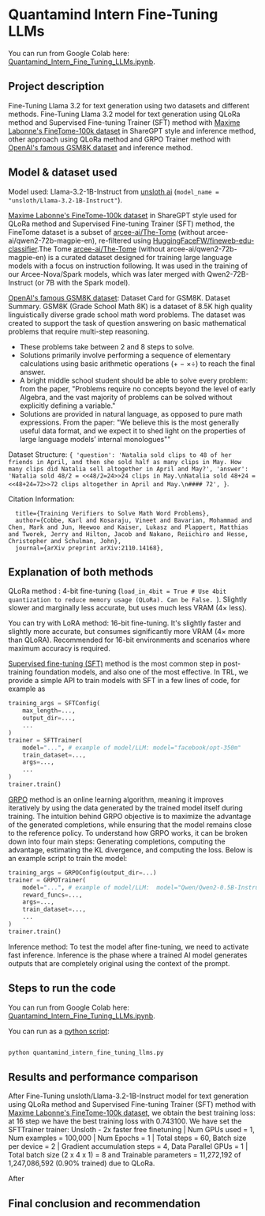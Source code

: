 # Quantamind Intern Fine-Tuning LLMs
You can run from Google Colab here: [Quantamind_Intern_Fine_Tuning_LLMs.ipynb](https://colab.research.google.com/drive/1viDzLJ1wQOq7FWUoa-D6kwl2jheB4vYV?usp=sharing).

## Project description
Fine-Tuning Llama 3.2 for text generation using two datasets and different methods.
Fine-Tuning Llama 3.2 model for text generation using QLoRa method and Supervised Fine-tuning Trainer (SFT) method with [Maxime Labonne's FineTome-100k dataset](https://huggingface.co/datasets/mlabonne/FineTome-100k) in ShareGPT style and inference method, other approach using QLoRa method and GRPO Trainer method with [OpenAI's famous GSM8K dataset](https://huggingface.co/datasets/openai/gsm8k) and inference method.


## Model & dataset used

Model used: Llama-3.2-1B-Instruct from [unsloth ai](https://unsloth.ai/) (``` model_name = "unsloth/Llama-3.2-1B-Instruct" ```).

[Maxime Labonne's FineTome-100k dataset](https://huggingface.co/datasets/mlabonne/FineTome-100k) in ShareGPT style used for QLoRa method and Supervised Fine-tuning Trainer (SFT) method, the FineTome dataset is a subset of [arcee-ai/The-Tome](https://huggingface.co/datasets/arcee-ai/The-Tome) (without arcee-ai/qwen2-72b-magpie-en), re-filtered using [HuggingFaceFW/fineweb-edu-classifier](https://huggingface.co/HuggingFaceFW/fineweb-edu-classifier).The Tome [arcee-ai/The-Tome](https://huggingface.co/datasets/arcee-ai/The-Tome) (without arcee-ai/qwen2-72b-magpie-en) is a curated dataset designed for training large language models with a focus on instruction following. It was used in the training of our Arcee-Nova/Spark models, which was later merged with Qwen2-72B-Instruct (or 7B with the Spark model).


[OpenAI's famous GSM8K dataset](https://huggingface.co/datasets/openai/gsm8k): Dataset Card for GSM8K. Dataset Summary.
GSM8K (Grade School Math 8K) is a dataset of 8.5K high quality linguistically diverse grade school math word problems. The dataset was created to support the task of question answering on basic mathematical problems that require multi-step reasoning.

- These problems take between 2 and 8 steps to solve.
- Solutions primarily involve performing a sequence of elementary calculations using basic arithmetic operations (+ − ×÷) to reach the final answer.
- A bright middle school student should be able to solve every problem: from the paper, "Problems require no concepts beyond the level of early Algebra, and the vast majority of problems can be solved without explicitly defining a variable."
- Solutions are provided in natural language, as opposed to pure math expressions. From the paper: "We believe this is the most generally useful data format, and we expect it to shed light on the properties of large language models’ internal monologues""

Dataset Structure: ``` {
    'question': 'Natalia sold clips to 48 of her friends in April, and then she sold half as many clips in May. How many clips did Natalia sell altogether in April and May?',
    'answer': 'Natalia sold 48/2 = <<48/2=24>>24 clips in May.\nNatalia sold 48+24 = <<48+24=72>>72 clips altogether in April and May.\n#### 72',
} ```.


Citation Information:
``` @article{cobbe2021gsm8k,
  title={Training Verifiers to Solve Math Word Problems},
  author={Cobbe, Karl and Kosaraju, Vineet and Bavarian, Mohammad and Chen, Mark and Jun, Heewoo and Kaiser, Lukasz and Plappert, Matthias and Tworek, Jerry and Hilton, Jacob and Nakano, Reiichiro and Hesse, Christopher and Schulman, John},
  journal={arXiv preprint arXiv:2110.14168},
 ```


## Explanation of both methods

QLoRa method : 4-bit fine-tuning (```load_in_4bit = True # Use 4bit quantization to reduce memory usage (QLoRa). Can be False. ```). Slightly slower and marginally less accurate, but uses much less VRAM (4× less). 

You can try with LoRA method: 16-bit fine-tuning. It's slightly faster and slightly more accurate, but consumes significantly more VRAM (4× more than QLoRA). Recommended for 16-bit environments and scenarios where maximum accuracy is required.

[Supervised fine-tuning (SFT)](https://huggingface.co/docs/trl/sft_trainer) method is the most common step in post-training foundation models, and also one of the most effective. In TRL, we provide a simple API to train models with SFT in a few lines of code, for example as 
```python
training_args = SFTConfig(
    max_length=...,
    output_dir=...,
    ...
)
trainer = SFTTrainer(
    model="...", # example of model/LLM: model="facebook/opt-350m"
    train_dataset=...,
    args=...,
    ...
)
trainer.train()
```

[GRPO](https://huggingface.co/docs/trl/grpo_trainer) method is an online learning algorithm, meaning it improves iteratively by using the data generated by the trained model itself during training. The intuition behind GRPO objective is to maximize the advantage of the generated completions, while ensuring that the model remains close to the reference policy. To understand how GRPO works, it can be broken down into four main steps: Generating completions, computing the advantage, estimating the KL divergence, and computing the loss.
Below is an example script to train the model:
```python
training_args = GRPOConfig(output_dir=...)
trainer = GRPOTrainer(
    model="...", # example of model/LLM:  model="Qwen/Qwen2-0.5B-Instruct"
    reward_funcs=...,
    args=...,
    train_dataset=...,
    ...
)
trainer.train()
```

Inference method: To test the model after fine-tuning, we need to activate fast inference. Inference is the phase where a trained AI model generates outputs that are completely original using the context of the prompt.


## Steps to run the code

You can run from Google Colab here: [Quantamind_Intern_Fine_Tuning_LLMs.ipynb](https://colab.research.google.com/drive/1viDzLJ1wQOq7FWUoa-D6kwl2jheB4vYV?usp=sharing).

You can run as a [python script](https://github.com/AslauAlexandru/Quantamind-Intern-Fine-Tuning-LLMs/blob/main/quantamind_intern_fine_tuning_llms.py): 
```python

python quantamind_intern_fine_tuning_llms.py
```

## Results and performance comparison


After Fine-Tuning unsloth/Llama-3.2-1B-Instruct model for text generation using QLoRa method and Supervised Fine-tuning Trainer (SFT) method with [Maxime Labonne's FineTome-100k dataset](https://huggingface.co/datasets/mlabonne/FineTome-100k), we obtain the best training loss: at 16 step we have the best training loss with 0.743100.
We have set the SFTTrainer trainer: Unsloth - 2x faster free finetuning | Num GPUs used = 1, Num examples = 100,000 | Num Epochs = 1 | Total steps = 60, Batch size per device = 2 | Gradient accumulation steps = 4, Data Parallel GPUs = 1 | Total batch size (2 x 4 x 1) = 8 and Trainable parameters = 11,272,192 of 1,247,086,592 (0.90% trained) due to QLoRa.



After 



## Final conclusion and recommendation




